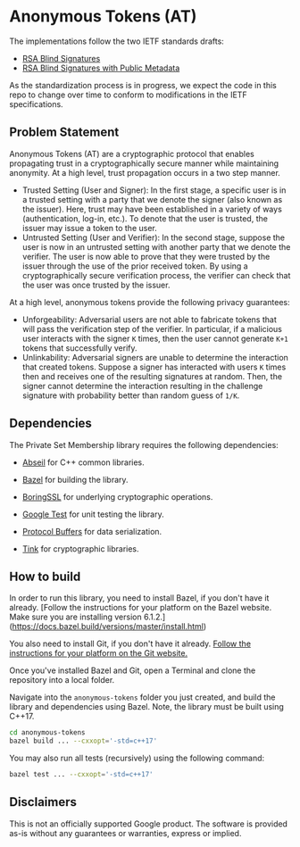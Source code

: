 # Anonymous Tokens (AT)

The implementations follow the two IETF standards drafts:

*   [RSA Blind Signatures](https://datatracker.ietf.org/doc/draft-irtf-cfrg-rsa-blind-signatures/)
*   [RSA Blind Signatures with Public Metadata](https://datatracker.ietf.org/doc/draft-amjad-cfrg-partially-blind-rsa/)

As the standardization process is in progress, we expect the code in this repo to change over time to conform to modifications in the IETF specifications.

## Problem Statement

Anonymous Tokens (AT) are a cryptographic protocol that enables propagating trust in a cryptographically secure manner while
maintaining anonymity. At a high level, trust propagation occurs in a two step manner.

* Trusted Setting (User and Signer): In the first stage, a specific user is in a trusted setting with a party that we denote the signer (also known as the issuer). Here, trust may have been established in a variety of ways (authentication, log-in, etc.). To denote that the user is trusted, the issuer may issue a token to the user.
* Untrusted Setting (User and Verifier): In the second stage, suppose the user is now in an untrusted setting with another party that we denote the verifier. The user is now able to prove that they were trusted by the issuer through the use of the prior received token. By using a cryptographically secure verification process, the verifier can check that the user was once trusted by the issuer.

At a high level, anonymous tokens provide the following privacy guarantees:

*   Unforgeability: Adversarial users are not able to fabricate tokens that will pass the verification step of the verifier. In particular, if a malicious user interacts with the signer `K` times, then the user cannot generate `K+1` tokens that successfully verify.
*   Unlinkability: Adversarial signers are unable to determine the interaction that created tokens. Suppose a signer has interacted with users `K` times then and receives one of the resulting signatures at random. Then, the signer cannot determine the interaction resulting in the
challenge signature with probability better than random guess of `1/K`.

## Dependencies

The Private Set Membership library requires the following dependencies:

*   [Abseil](https://github.com/abseil/abseil-cpp) for C++ common libraries.

*   [Bazel](https://github.com/bazelbuild/bazel) for building the library.

*   [BoringSSL](https://github.com/google/boringssl) for underlying
    cryptographic operations.

*   [Google Test](https://github.com/google/googletest) for unit testing the
    library.

*   [Protocol Buffers](https://github.com/google/protobuf) for data
    serialization.

*   [Tink](https://github.com/google/tink) for cryptographic libraries.

## How to build

In order to run this library, you need to install Bazel, if you don't have
it already.
[Follow the instructions for your platform on the Bazel website. Make sure you
 are installing version 6.1.2.]
(https://docs.bazel.build/versions/master/install.html)

You also need to install Git, if you don't have it already.
[Follow the instructions for your platform on the Git website.](https://git-scm.com/book/en/v2/Getting-Started-Installing-Git)

Once you've installed Bazel and Git, open a Terminal and clone the repository into a local folder.

Navigate into the `anonymous-tokens` folder you just created, and build the
library and dependencies using Bazel. Note, the library must be built using C++17.

```bash
cd anonymous-tokens
bazel build ... --cxxopt='-std=c++17'
```

You may also run all tests (recursively) using the following command:

```bash
bazel test ... --cxxopt='-std=c++17'
```

## Disclaimers

This is not an officially supported Google product. The software is provided as-is without any guarantees or warranties, express or implied.